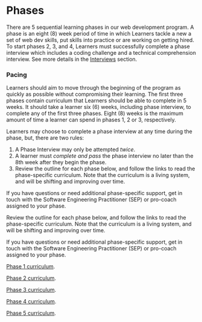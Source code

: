 # Phases

There are 5 sequential learning phases in our web development program. A phase is an eight \(8\) week period of time in which Learners tackle a new a set of web dev skills, put skills into practice or are working on getting hired. To start phases 2, 3, and 4, Learners must successfully complete a phase interview which includes a coding challenge and a technical comprehension interview. See more details in the [Interviews](./Interviews) section.

### Pacing

Learners should aim to move through the beginning of the program as quickly as possible without compromising their learning. The first three phases contain curriculum that Learners should be able to complete in 5 weeks. It should take a learner six \(6\) weeks, including phase interview, to complete any of the first three phases. Eight \(8\) weeks is the maximum amount of time a learner can spend in phases 1, 2 or 3, respectively.

Learners may choose to complete a phase interview at any time during the phase, but, there are two rules:

1. A Phase Interview may only be attempted _twice_.
2. A learner must _complete and pass_ the phase interview no later than the 8th week after they begin the phase.
3. Review the outline for each phase below, and follow the links to read the phase-specific curriculum. Note that the curriculum is a living system, and will be shifting and improving over time.

If you have questions or need additional phase-specific support, get in touch with the Software Engineering Practitioner \(SEP\) or pro-coach assigned to your phase.

Review the outline for each phase below, and follow the links to read the phase-specific curriculum. Note that the curriculum is a living system, and will be shifting and improving over time.

If you have questions or need additional phase-specific support, get in touch with the Software Engineering Practitioner \(SEP\) or pro-coach assigned to your phase.

[Phase 1 curriculum](https://github.com/GuildCrafts/curriculum/tree/master/phases/1).

[Phase 2 curriculum](https://github.com/GuildCrafts/curriculum/tree/master/phases/2).

[Phase 3 curriculum](https://github.com/GuildCrafts/curriculum/tree/master/phases/3).

[Phase 4 curriculum](https://github.com/GuildCrafts/curriculum/tree/master/phases/4).

[Phase 5 curriculum](https://github.com/GuildCrafts/curriculum/tree/master/phases/5).

